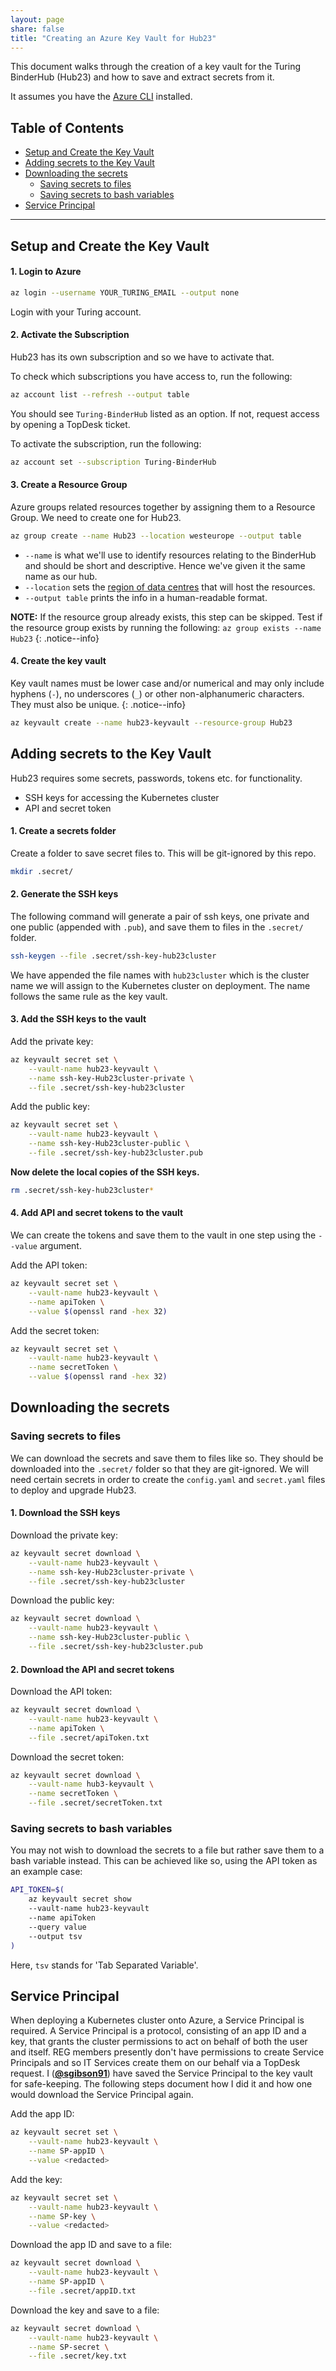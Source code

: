 ```yaml
---
layout: page
share: false
title: "Creating an Azure Key Vault for Hub23"
---
```


This document walks through the creation of a key vault for the Turing BinderHub (Hub23) and how to save and extract secrets from it.

It assumes you have the [Azure CLI](https://docs.microsoft.com/en-us/cli/azure/install-azure-cli?view=azure-cli-latest) installed.

## Table of Contents

- [Setup and Create the Key Vault](#setup-and-create-the-key-vault)
- [Adding secrets to the Key Vault](#adding-secrets-to-the-key-vault)
- [Downloading the secrets](#downloading-the-secrets)
  - [Saving secrets to files](#saving-secrets-to-files)
  - [Saving secrets to bash variables](#saving-secrets-to-bash-variables)
- [Service Principal](#service-principal)

---

## Setup and Create the Key Vault

#### 1. Login to Azure

```bash
az login --username YOUR_TURING_EMAIL --output none
```

Login with your Turing account.

#### 2. Activate the Subscription

Hub23 has its own subscription and so we have to activate that.

To check which subscriptions you have access to, run the following:

```bash
az account list --refresh --output table
```

You should see `Turing-BinderHub` listed as an option.
If not, request access by opening a TopDesk ticket.

To activate the subscription, run the following:

```bash
az account set --subscription Turing-BinderHub
```

#### 3. Create a Resource Group

Azure groups related resources together by assigning them to a Resource Group.
We need to create one for Hub23.

```bash
az group create --name Hub23 --location westeurope --output table
```

- `--name` is what we'll use to identify resources relating to the BinderHub and should be short and descriptive.
  Hence we've given it the same name as our hub.
- `--location` sets the [region of data centres](https://azure.microsoft.com/en-gb/global-infrastructure/locations/) that will host the resources.
- `--output table` prints the info in a human-readable format.

**NOTE:** If the resource group already exists, this step can be skipped.
Test if the resource group exists by running the following: ```az group exists --name Hub23```
{: .notice--info}

#### 4. Create the key vault

Key vault names must be lower case and/or numerical and may only include hyphens (`-`), no underscores (`_`) or other non-alphanumeric characters. They must also be unique.
{: .notice--info}

```bash
az keyvault create --name hub23-keyvault --resource-group Hub23
```

## Adding secrets to the Key Vault

Hub23 requires some secrets, passwords, tokens etc. for functionality.

- SSH keys for accessing the Kubernetes cluster
- API and secret token

#### 1. Create a secrets folder

Create a folder to save secret files to. This will be git-ignored by this repo.

```bash
mkdir .secret/
```

#### 2. Generate the SSH keys

The following command will generate a pair of ssh keys, one private and one public (appended with `.pub`), and save them to files in the `.secret/` folder.

```bash
ssh-keygen --file .secret/ssh-key-hub23cluster
```

We have appended the file names with `hub23cluster` which is the cluster name we will assign to the Kubernetes cluster on deployment.
The name follows the same rule as the key vault.

#### 3. Add the SSH keys to the vault

Add the private key:

```bash
az keyvault secret set \
    --vault-name hub23-keyvault \
    --name ssh-key-Hub23cluster-private \
    --file .secret/ssh-key-hub23cluster
```

Add the public key:

```bash
az keyvault secret set \
    --vault-name hub23-keyvault \
    --name ssh-key-Hub23cluster-public \
    --file .secret/ssh-key-hub23cluster.pub
```

**Now delete the local copies of the SSH keys.**

```bash
rm .secret/ssh-key-hub23cluster*
```

#### 4. Add API and secret tokens to the vault

We can create the tokens and save them to the vault in one step using the `--value` argument.

Add the API token:

```bash
az keyvault secret set \
    --vault-name hub23-keyvault \
    --name apiToken \
    --value $(openssl rand -hex 32)
```

Add the secret token:

```bash
az keyvault secret set \
    --vault-name hub23-keyvault \
    --name secretToken \
    --value $(openssl rand -hex 32)
```

## Downloading the secrets

### Saving secrets to files

We can download the secrets and save them to files like so.
They should be downloaded into the `.secret/` folder so that they are git-ignored.
We will need certain secrets in order to create the `config.yaml` and `secret.yaml` files to deploy and upgrade Hub23.

#### 1. Download the SSH keys

Download the private key:

```bash
az keyvault secret download \
    --vault-name hub23-keyvault \
    --name ssh-key-Hub23cluster-private \
    --file .secret/ssh-key-hub23cluster
```

Download the public key:

```bash
az keyvault secret download \
    --vault-name hub23-keyvault \
    --name ssh-key-Hub23cluster-public \
    --file .secret/ssh-key-hub23cluster.pub
```

#### 2. Download the API and secret tokens

Download the API token:

```bash
az keyvault secret download \
    --vault-name hub23-keyvault \
    --name apiToken \
    --file .secret/apiToken.txt
```

Download the secret token:

```bash
az keyvault secret download \
    --vault-name hub3-keyvault \
    --name secretToken \
    --file .secret/secretToken.txt
```

### Saving secrets to bash variables

You may not wish to download the secrets to a file but rather save them to a bash variable instead.
This can be achieved like so, using the API token as an example case:

```bash
API_TOKEN=$(
    az keyvault secret show
    --vault-name hub23-keyvault
    --name apiToken
    --query value
    --output tsv
)
```

Here, `tsv` stands for 'Tab Separated Variable'.

## Service Principal

When deploying a Kubernetes cluster onto Azure, a Service Principal is required.
A Service Principal is a protocol, consisting of an app ID and a key, that grants the cluster permissions to act on behalf of both the user and itself.
REG members presently don't have permissions to create Service Principals and so IT Services create them on our behalf via a TopDesk request.
I ([**@sgibson91**](https://github.com/sgibson91)) have saved the Service Principal to the key vault for safe-keeping.
The following steps document how I did it and how one would download the Service Principal again.

Add the app ID:

```bash
az keyvault secret set \
    --vault-name hub23-keyvault \
    --name SP-appID \
    --value <redacted>
```

Add the key:

```bash
az keyvault secret set \
    --vault-name hub23-keyvault \
    --name SP-key \
    --value <redacted>
```

Download the app ID and save to a file:

```bash
az keyvault secret download \
    --vault-name hub23-keyvault \
    --name SP-appID \
    --file .secret/appID.txt
```

Download the key and save to a file:

```bash
az keyvault secret download \
    --vault-name hub23-keyvault \
    --name SP-secret \
    --file .secret/key.txt
```
